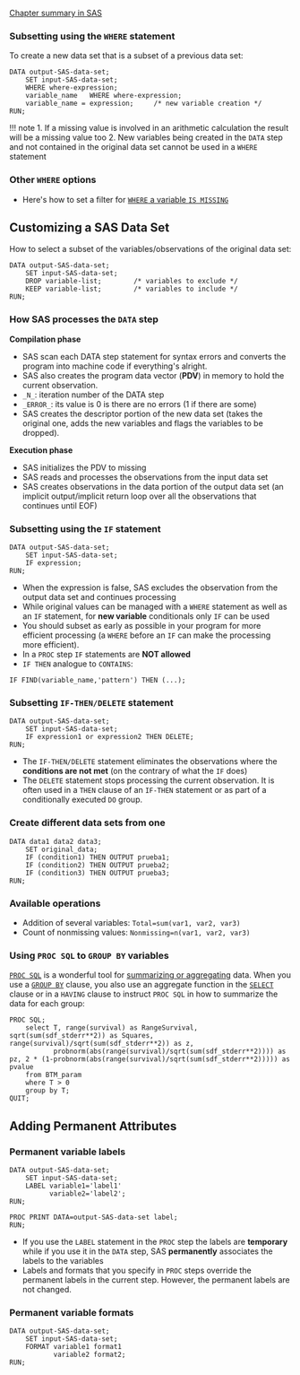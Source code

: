 [Chapter summary in SAS](https://support.sas.com/edu/OLTRN/ECPRG193/m417/m417_4_a_sum.htm)

### Subsetting using the `WHERE` statement 

To create a new data set that is a subset of a previous data set:

```
DATA output-SAS-data-set;
	SET input-SAS-data-set;
    WHERE where-expression;
    variable_name	WHERE where-expression;
	variable_name = expression;     /* new variable creation */
RUN;
```

!!! note
    1. If a missing value is involved in an arithmetic calculation the result will be a missing value too
    2. New variables being created in the `DATA` step and not contained in the original data set cannot be used in a `WHERE` statement

### Other `WHERE` options

* Here's how to set a filter for [`WHERE` a variable `IS MISSING`](http://www.sascommunity.org/wiki/Tips:Use_IS_MISSING_and_IS_NULL_with_Numeric_or_Character_Variables)

## Customizing a SAS Data Set

How to select a subset of the variables/observations of the original data set:

```
DATA output-SAS-data-set;
    SET input-SAS-data-set;
    DROP variable-list;        /* variables to exclude */
    KEEP variable-list;        /* variables to include */
RUN;
```

### How SAS processes the `DATA` step

**Compilation phase**

- SAS scan each DATA step statement for syntax errors and converts the program into machine code if everything's alright. 
- SAS also creates the program data vector (**PDV**) in memory to hold the current observation.
 - `_N_`: iteration number of the DATA step
 - `_ERROR_`: its value is 0 is there are no errors (1 if there are some)
- SAS creates the descriptor portion of the new data set (takes the original one, adds the new variables and flags the variables to be dropped). 

**Execution phase**

- SAS initializes the PDV to missing
- SAS reads and processes the observations from the input data set 
- SAS creates observations in the data portion of the output data set (an implicit output/implicit return loop over all the observations that continues until EOF)

### Subsetting using the `IF` statement 

```
DATA output-SAS-data-set;
	SET input-SAS-data-set;
    IF expression;
RUN;
```

* When the expression is false, SAS excludes the observation from the output data set and continues processing
* While original values can be managed with a `WHERE` statement as well as an `IF` statement, for **new variable** conditionals only `IF` can be used
* You should subset as early as possible in your program for more efficient processing (a `WHERE` before an `IF` can make the processing more efficient).
* In a `PROC` step `IF` statements are **NOT allowed**
* `IF THEN` analogue to `CONTAINS`:

```
IF FIND(variable_name,'pattern') THEN (...);
```

### Subsetting `IF-THEN/DELETE` statement

```
DATA output-SAS-data-set;
	SET input-SAS-data-set;
	IF expression1 or expression2 THEN DELETE;
RUN;
```

* The `IF-THEN/DELETE` statement eliminates the observations where the **conditions are not met** (on the contrary of what the `IF` does)
* The `DELETE` statement stops processing the current observation. It is often used in a `THEN` clause of an `IF-THEN` statement or as part of a conditionally executed `DO` group.

### Create different data sets from one

```
DATA data1 data2 data3;
	SET original_data;
	IF (condition1) THEN OUTPUT prueba1;
	IF (condition2) THEN OUTPUT prueba2;
	IF (condition3) THEN OUTPUT prueba3;
RUN;
```

### Available operations

* Addition of several variables: `Total=sum(var1, var2, var3)`
* Count of nonmissing values: `Nonmissing=n(var1, var2, var3)`

### Using `PROC SQL` to `GROUP BY` variables

[`PROC SQL`](https://support.sas.com/documentation/cdl/en/sqlproc/63043/PDF/default/sqlproc.pdf) is a wonderful tool for [summarizing or aggregating](http://support.sas.com/kb/25/279.html) data. When you use a [`GROUP BY`](http://support.sas.com/documentation/cdl/en/sqlproc/63043/HTML/default/viewer.htm#n0tf6s2l1rfv5ln1o04ojc4rotu1.htm) clause, you also use an aggregate function in the [`SELECT`](http://support.sas.com/documentation/cdl/en/sqlproc/63043/HTML/default/viewer.htm#p0gs8n2t8df024n1uh160pfr6a0i.htm) clause or in a `HAVING` clause to instruct `PROC SQL` in how to summarize the data for each group:

```
PROC SQL;
	select T, range(survival) as RangeSurvival, sqrt(sum(sdf_stderr**2)) as Squares, range(survival)/sqrt(sum(sdf_stderr**2)) as z,
	       probnorm(abs(range(survival)/sqrt(sum(sdf_stderr**2)))) as pz, 2 * (1-probnorm(abs(range(survival)/sqrt(sum(sdf_stderr**2))))) as pvalue
  	from BTM_param 
	where T > 0
   	group by T;
QUIT;
```

## Adding Permanent Attributes

### Permanent variable labels

```
DATA output-SAS-data-set;
	SET input-SAS-data-set;
    LABEL variable1='label1'
          variable2='label2';
RUN;
```

```
PROC PRINT DATA=output-SAS-data-set label;
RUN;
```

* If you use the `LABEL` statement in the `PROC` step the labels are **temporary** while if you use it in the `DATA` step, SAS **permanently** associates the labels to the variables
* Labels and formats that you specify in `PROC` steps override the permanent labels in the current step. However, the permanent labels are not changed.

### Permanent variable formats

```
DATA output-SAS-data-set;
    SET input-SAS-data-set;
    FORMAT variable1 format1
           variable2 format2;
RUN;
```